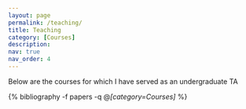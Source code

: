 ```yaml
---
layout: page
permalink: /teaching/
title: Teaching
category: [Courses]
description:
nav: true
nav_order: 4
---
```

Below are the courses for which I have served as an undergraduate TA

<div class="publications">

{% bibliography -f papers -q @*[category=Courses]* %}

</div>
